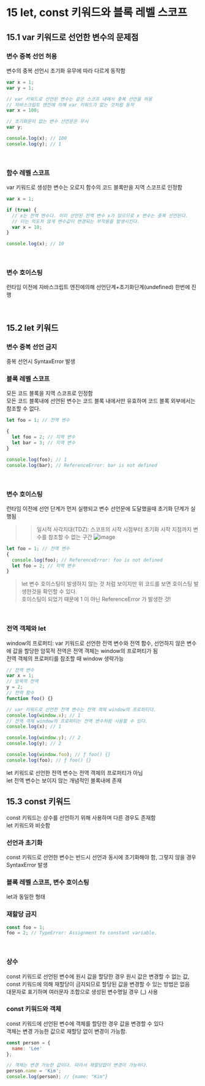 15 let, const 키워드와 블록 레벨 스코프
===============

15.1 var 키워드로 선언한 변수의 문제점
--------------
### 변수 중복 선언 허용  
변수의 중복 선언시 초기화 유무에 따라 다르게 동작함
```javascript
var x = 1;
var y = 1;

// var 키워드로 선언된 변수는 같은 스코프 내에서 중복 선언을 허용
// 자바스크립트 엔진에 의해 var 키워드가 없는 것처럼 동작
var x = 100;

// 초기화문이 없는 변수 선언문은 무시
var y;

console.log(x); // 100
console.log(y); // 1
```
</br>  

### 함수 레벨 스코프  
var 키워드로 생성한 변수는 오로지 함수의 코드 블록만을 지역 스코프로 인정함
```javascript
var x = 1;

if (true) {
  // x는 전역 변수다. 이미 선언된 전역 변수 x가 있으므로 x 변수는 중복 선언된다.
  // 이는 의도치 않게 변수값이 변경되는 부작용을 발생시킨다.
  var x = 10;
}

console.log(x); // 10
```
</br>  

### 변수 호이스팅  
런타임 이전에 자바스크립트 엔진에의해 선언단계+초기화단계(undefined) 한번에 진행

</br>  

15.2 let 키워드
---------
###  변수 중복 선언 금지  
중복 선언시 SyntaxError 발생</br>  

### 블록 레벨 스코프  
모든 코드 블록을 지역 스코프로 인정함  
모든 코드 블록내에 선언된 변수는 코드 블록 내에서만 유효하며 코드 블록 외부에서는 참조할 수 없다.
```javascript
let foo = 1; // 전역 변수

{
  let foo = 2; // 지역 변수
  let bar = 3; // 지역 변수
}

console.log(foo); // 1
console.log(bar); // ReferenceError: bar is not defined
```
</br>  

### 변수 호이스팅  
런타임 이전에 선언 단계가 먼저 실행되고 변수 선언문에 도달했을때 초기화 단계가 실행됨</br>  
> > 일시적 사각지대(TDZ): 스코프의 시작 시점부터 초기화 시작 지점까지 변수를 참조할 수 없는 구간
![image](https://user-images.githubusercontent.com/20060906/143208276-baee5f1b-7344-4e5a-a1d0-2a63068a3af7.png)

```javascript
let foo = 1; // 전역 변수
{
  console.log(foo); // ReferenceError: foo is not defined
  let foo = 2; // 지역 변수
}
```
> let 변수 호이스팅이 발생하지 않는 것 처럼 보이지만 위 코드를 보면 호이스팅 발생한것을 확인할 수 있다.  
> 호이스팅이 되었기 때문에 1 이 아닌 ReferenceError 가 발생한 것!  
</br>

### 전역 객체와 let  
window의 프로퍼티: var 키워드로 선언한 전역 변수와 전역 함수, 선언하지 않은 변수에 값을 할당한 암묵적 전역은 전역 객체는 window의 프로퍼티가 됨  
전역 객체의 프로퍼티를 참조할 때 window 생략가능
```javascript
// 전역 변수
var x = 1;
// 암묵적 전역
y = 2;
// 전역 함수
function foo() {}

// var 키워드로 선언한 전역 변수는 전역 객체 window의 프로퍼티다.
console.log(window.x); // 1
// 전역 객체 window의 프로퍼티는 전역 변수처럼 사용할 수 있다.
console.log(x); // 1

console.log(window.y); // 2
console.log(y); // 2

console.log(window.foo); // ƒ foo() {}
console.log(foo); // ƒ foo() {}
```
let 키워드로 선언한 전역 변수는 전역 객체의 프로퍼티가 아님  
let 전역 변수는 보이지 않는 개념적인 블록내에 존재
</br>

15.3 const 키워드
------------
const 키워드는 상수를 선언하기 위해 사용하며 다른 경우도 존재함  
let 키워드와 비슷함  

### 선언과 초기화  
const 키워드로 선언한 변수는 반드시 선언과 동시에 초기화해야 함, 그렇지 않을 경우 SyntaxError 발생
</br>

### 블록 레벨 스코프, 변수 호이스팅  
let과 동일한 형태
<br/>

### 재할당 금지
```javascript
const foo = 1;
foo = 2; // TypeError: Assignment to constant variable.
```
<br/>

### 상수  
const 키워드로 선언된 변수에 원시 값을 할당한 경우 원시 값은 변경할 수 없는 값,   
const 키워드에 의해 재할당이 금지되므로 할당된 값을 변경할 수 있는 방법은 없음  
대문자로 표기하며 여러문자 조합으로 생성된 변수명일 경우 (_) 사용
<br/>

### const 키워드와 객체  
const 키워드에 선언된 변수에 객체를 할당한 경우 값을 변경할 수 있다  
객체는 변경 가능한 값으로 재할당 없이 변경이 가능함.
```javascript
const person = {
  name: 'Lee'
};

// 객체는 변경 가능한 값이다. 따라서 재할당없이 변경이 가능하다.
person.name = 'Kim';
console.log(person); // {name: "Kim"}
```
